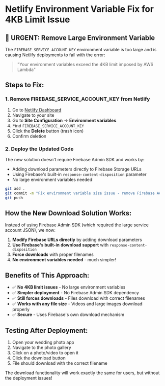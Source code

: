 # Netlify Environment Variable Fix for 4KB Limit Issue

## 🚨 URGENT: Remove Large Environment Variable

The `FIREBASE_SERVICE_ACCOUNT_KEY` environment variable is too large and is causing Netlify deployments to fail with the error:
> "Your environment variables exceed the 4KB limit imposed by AWS Lambda"

## Steps to Fix:

### 1. Remove FIREBASE_SERVICE_ACCOUNT_KEY from Netlify

1. Go to [Netlify Dashboard](https://app.netlify.com)
2. Navigate to your site
3. Go to **Site Configuration** → **Environment variables**
4. Find `FIREBASE_SERVICE_ACCOUNT_KEY`
5. Click the **Delete** button (trash icon)
6. Confirm deletion

### 2. Deploy the Updated Code

The new solution doesn't require Firebase Admin SDK and works by:
- Adding download parameters directly to Firebase Storage URLs
- Using Firebase's built-in `response-content-disposition` parameter
- No large environment variables needed

```bash
git add .
git commit -m "Fix environment variable size issue - remove Firebase Admin SDK dependency"
git push
```

## How the New Download Solution Works:

Instead of using Firebase Admin SDK (which required the large service account JSON), we now:

1. **Modify Firebase URLs directly** by adding download parameters
2. **Use Firebase's built-in download support** with `response-content-disposition`
3. **Force downloads** with proper filenames
4. **No environment variables needed** - much simpler!

## Benefits of This Approach:

- ✅ **No 4KB limit issues** - No large environment variables
- ✅ **Simpler deployment** - No Firebase Admin SDK dependency
- ✅ **Still forces downloads** - Files download with correct filenames
- ✅ **Works with any file size** - Videos and large images download properly
- ✅ **Secure** - Uses Firebase's own download mechanism

## Testing After Deployment:

1. Open your wedding photo app
2. Navigate to the photo gallery
3. Click on a photo/video to open it
4. Click the download button
5. File should download with the correct filename

The download functionality will work exactly the same for users, but without the deployment issues!
